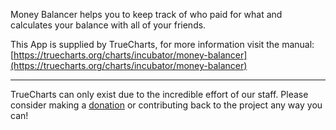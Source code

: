 Money Balancer helps you to keep track of who paid for what and calculates your balance with all of your friends.

This App is supplied by TrueCharts, for more information visit the manual: [https://truecharts.org/charts/incubator/money-balancer](https://truecharts.org/charts/incubator/money-balancer)

---

TrueCharts can only exist due to the incredible effort of our staff.
Please consider making a [donation](https://truecharts.org/about/sponsor) or contributing back to the project any way you can!
